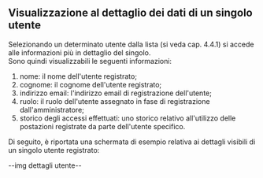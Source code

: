 ## Visualizzazione al dettaglio dei dati di un singolo utente
Selezionando un determinato utente dalla lista (si veda cap. 4.4.1) si accede alle informazioni più in dettaglio del singolo. </br>
Sono quindi visualizzabili le seguenti informazioni:
1. nome: il nome dell'utente registrato;
2. cognome: il cognome dell'utente registrato;
3. indirizzo email: l'indirizzo email di registrazione dell'utente;
4. ruolo: il ruolo dell'utente assegnato in fase di registrazione dall'amministratore;
5. storico degli accessi effettuati: uno storico relativo all'utilizzo delle postazioni registrate da parte dell'utente specifico.

Di seguito, è riportata una schermata di esempio relativa ai dettagli visibili di un singolo utente registrato:

--img dettagli utente--
